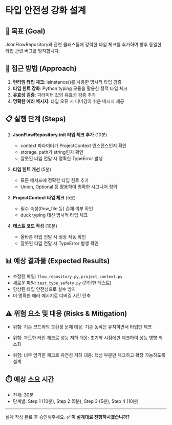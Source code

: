 # 타입 안전성 강화 설계

## 🎯 목표 (Goal)
JsonFlowRepository와 관련 클래스들에 강력한 타입 체크를 추가하여 향후 동일한 타입 관련 버그를 방지합니다.

## 🔧 접근 방법 (Approach)
1. **런타임 타입 체크**: isinstance()를 사용한 명시적 타입 검증
2. **타입 힌트 강화**: Python typing 모듈을 활용한 정적 타입 체크
3. **유효성 검증**: 파라미터 값의 유효성 검증 추가
4. **명확한 에러 메시지**: 타입 오류 시 디버깅이 쉬운 메시지 제공

## 📋 실행 단계 (Steps)
1. **JsonFlowRepository.__init__ 타입 체크 추가** (10분)
   - context 파라미터가 ProjectContext 인스턴스인지 확인
   - storage_path가 string인지 확인
   - 잘못된 타입 전달 시 명확한 TypeError 발생

2. **타입 힌트 개선** (5분)
   - 모든 메서드에 정확한 타입 힌트 추가
   - Union, Optional 등 활용하여 명확한 시그니처 정의

3. **ProjectContext 타입 체크** (5분)
   - 필수 속성(flow_file 등) 존재 여부 확인
   - duck typing 대신 명시적 타입 체크

4. **테스트 코드 작성** (10분)
   - 올바른 타입 전달 시 정상 작동 확인
   - 잘못된 타입 전달 시 TypeError 발생 확인

## 📊 예상 결과물 (Expected Results)
- 수정된 파일: `flow_repository.py`, `project_context.py`
- 새로운 파일: `test_type_safety.py` (간단한 테스트)
- 향상된 타입 안전성으로 실수 방지
- 더 명확한 에러 메시지로 디버깅 시간 단축

## ⚠️ 위험 요소 및 대응 (Risks & Mitigation)
- 위험: 기존 코드와의 호환성 문제
  대응: 기존 동작은 유지하면서 타입만 체크

- 위험: 과도한 타입 체크로 성능 저하
  대응: 초기화 시점에만 체크하여 성능 영향 최소화

- 위험: 너무 엄격한 체크로 유연성 저하
  대응: 핵심 부분만 체크하고 확장 가능하도록 설계

## ⏱️ 예상 소요 시간
- 전체: 30분
- 단계별: Step 1 (10분), Step 2 (5분), Step 3 (5분), Step 4 (10분)

---
설계 작성 완료 후 승인해주세요.
**✅ 이 설계대로 진행하시겠습니까?**